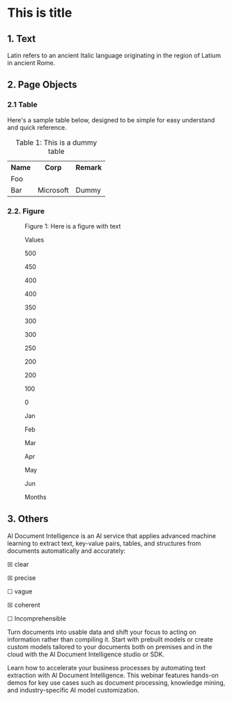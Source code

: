 <!-- PageHeader="This is the header of the document." -->


# This is title


## 1. Text

Latin refers to an ancient Italic language
originating in the region of Latium in
ancient Rome.


## 2. Page Objects


### 2.1 Table

Here's a sample table below, designed to
be simple for easy understand and quick
reference.


<table>
<caption>Table 1: This is a dummy table</caption>
<tr>
<th>Name</th>
<th>Corp</th>
<th>Remark</th>
</tr>
<tr>
<td>Foo</td>
<td></td>
<td></td>
</tr>
<tr>
<td>Bar</td>
<td>Microsoft</td>
<td>Dummy</td>
</tr>
</table>


### 2.2. Figure


<!-- FigureContent="**Title**: 
**ChartType**: bar
**TopicKeywords**: Business and finance, Data analysis
**DetailedDescription**: The bar chart displays values for each month from January to June. The values are as follows: January has a value of 200, February has a value of 300, March has a value of 400, April has a value of 450, May has a value of 350, and June has a value of 250. The highest value is in April, while the lowest is in January.
**Summary**: This bar chart shows monthly values from January to June, with April having the highest value at 450 and January the lowest at 200. The values fluctuate, peaking in April and then decreasing towards June.
**MarkdownDataTable**: | Month | Value |
|-------|-------|
| Jan   | 200   |
| Feb   | 300   |
| Mar   | 400   |
| Apr   | 450   |
| May   | 350   |
| Jun   | 250   |
**AxisTitles**
**AxisTitles.xAxisTitle**: Months
**AxisTitles.yAxisTitle**: Values
**FootnotesAndAnnotations**: 
" --><figure>
<figcaption>Figure 1: Here is a figure with text</figcaption>

Values

500

450

400

400

350

300

300

250

200

200

100

0

Jan

Feb

Mar

Apr

May

Jun

Months

</figure>


## 3. Others

Al Document Intelligence is an Al service
that applies advanced machine learning
to extract text, key-value pairs, tables,
and structures from documents
automatically and accurately:

☒
clear

☒
precise

☐
vague

☒
coherent

☐
Incomprehensible

Turn documents into usable data and
shift your focus to acting on information
rather than compiling it. Start with
prebuilt models or create custom models
tailored to your documents both on
premises and in the cloud with the Al
Document Intelligence studio or SDK.

Learn how to accelerate your business
processes by automating text extraction
with Al Document Intelligence. This
webinar features hands-on demos for key
use cases such as document processing,
knowledge mining, and industry-specific
Al model customization.

<!-- PageFooter="This is the footer of the document." -->
<!-- PageNumber="1 | Page" -->
